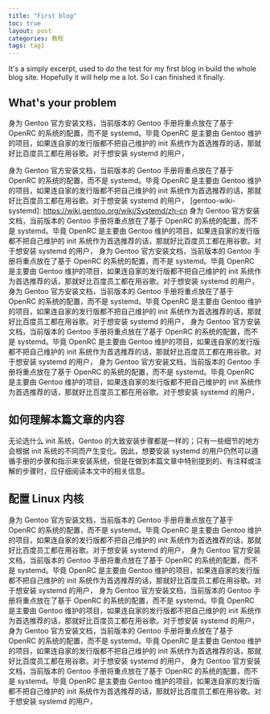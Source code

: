 ```yaml
---
title: "First blog"
toc: true
layout: post
categories: 教程
tags: tag1
---
```


It's a simply excerpt, used to do the test for my first blog in build the whole blog site. Hopefully it will help me a lot. So I can finished it finally.

## What's your problem

身为 Gentoo 官方安装文档，当前版本的 Gentoo 手册将重点放在了基于 OpenRC 的系统的配置，而不是 systemd。毕竟 OpenRC 是主要由 Gentoo 维护的项目，如果连自家的发行版都不把自己维护的 init 系统作为首选推荐的话，那就好比百度员工都在用谷歌。对于想安装 systemd 的用户，

身为 Gentoo 官方安装文档，当前版本的 Gentoo 手册将重点放在了基于 OpenRC 的系统的配置，而不是 systemd。毕竟 OpenRC 是主要由 Gentoo 维护的项目，如果连自家的发行版都不把自己维护的 init 系统作为首选推荐的话，那就好比百度员工都在用谷歌。对于想安装 systemd 的用户，
[gentoo-wiki-systemd]: https://wiki.gentoo.org/wiki/Systemd/zh-cn
身为 Gentoo 官方安装文档，当前版本的 Gentoo 手册将重点放在了基于 OpenRC 的系统的配置，而不是 systemd。毕竟 OpenRC 是主要由 Gentoo 维护的项目，如果连自家的发行版都不把自己维护的 init 系统作为首选推荐的话，那就好比百度员工都在用谷歌。对于想安装 systemd 的用户，
身为 Gentoo 官方安装文档，当前版本的 Gentoo 手册将重点放在了基于 OpenRC 的系统的配置，而不是 systemd。毕竟 OpenRC 是主要由 Gentoo 维护的项目，如果连自家的发行版都不把自己维护的 init 系统作为首选推荐的话，那就好比百度员工都在用谷歌。对于想安装 systemd 的用户，
身为 Gentoo 官方安装文档，当前版本的 Gentoo 手册将重点放在了基于 OpenRC 的系统的配置，而不是 systemd。毕竟 OpenRC 是主要由 Gentoo 维护的项目，如果连自家的发行版都不把自己维护的 init 系统作为首选推荐的话，那就好比百度员工都在用谷歌。对于想安装 systemd 的用户，
身为 Gentoo 官方安装文档，当前版本的 Gentoo 手册将重点放在了基于 OpenRC 的系统的配置，而不是 systemd。毕竟 OpenRC 是主要由 Gentoo 维护的项目，如果连自家的发行版都不把自己维护的 init 系统作为首选推荐的话，那就好比百度员工都在用谷歌。对于想安装 systemd 的用户，
身为 Gentoo 官方安装文档，当前版本的 Gentoo 手册将重点放在了基于 OpenRC 的系统的配置，而不是 systemd。毕竟 OpenRC 是主要由 Gentoo 维护的项目，如果连自家的发行版都不把自己维护的 init 系统作为首选推荐的话，那就好比百度员工都在用谷歌。对于想安装 systemd 的用户，

## 如何理解本篇文章的内容

无论选什么 init 系统，Gentoo 的大致安装步骤都是一样的；只有一些细节的地方会根据 init 系统的不同而产生变化。因此，想要安装 systemd 的用户仍然可以遵循手册的步骤和指示来安装系统，但是在做到本篇文章中特别提到的、有注释或注解的步骤时，应仔细阅读本文中的相关信息。

## 配置 Linux 内核
身为 Gentoo 官方安装文档，当前版本的 Gentoo 手册将重点放在了基于 OpenRC 的系统的配置，而不是 systemd。毕竟 OpenRC 是主要由 Gentoo 维护的项目，如果连自家的发行版都不把自己维护的 init 系统作为首选推荐的话，那就好比百度员工都在用谷歌。对于想安装 systemd 的用户，
身为 Gentoo 官方安装文档，当前版本的 Gentoo 手册将重点放在了基于 OpenRC 的系统的配置，而不是 systemd。毕竟 OpenRC 是主要由 Gentoo 维护的项目，如果连自家的发行版都不把自己维护的 init 系统作为首选推荐的话，那就好比百度员工都在用谷歌。对于想安装 systemd 的用户，
身为 Gentoo 官方安装文档，当前版本的 Gentoo 手册将重点放在了基于 OpenRC 的系统的配置，而不是 systemd。毕竟 OpenRC 是主要由 Gentoo 维护的项目，如果连自家的发行版都不把自己维护的 init 系统作为首选推荐的话，那就好比百度员工都在用谷歌。对于想安装 systemd 的用户，
身为 Gentoo 官方安装文档，当前版本的 Gentoo 手册将重点放在了基于 OpenRC 的系统的配置，而不是 systemd。毕竟 OpenRC 是主要由 Gentoo 维护的项目，如果连自家的发行版都不把自己维护的 init 系统作为首选推荐的话，那就好比百度员工都在用谷歌。对于想安装 systemd 的用户，
身为 Gentoo 官方安装文档，当前版本的 Gentoo 手册将重点放在了基于 OpenRC 的系统的配置，而不是 systemd。毕竟 OpenRC 是主要由 Gentoo 维护的项目，如果连自家的发行版都不把自己维护的 init 系统作为首选推荐的话，那就好比百度员工都在用谷歌。对于想安装 systemd 的用户，


